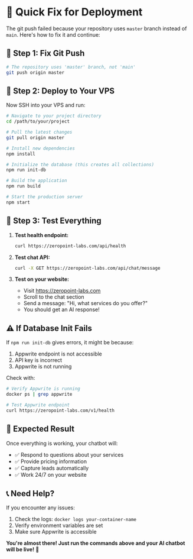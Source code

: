 # 🔧 Quick Fix for Deployment

The git push failed because your repository uses `master` branch instead of `main`. Here's how to fix it and continue:

## 🚀 Step 1: Fix Git Push

```bash
# The repository uses 'master' branch, not 'main'
git push origin master
```

## 🚀 Step 2: Deploy to Your VPS

Now SSH into your VPS and run:

```bash
# Navigate to your project directory
cd /path/to/your/project

# Pull the latest changes
git pull origin master

# Install new dependencies
npm install

# Initialize the database (this creates all collections)
npm run init-db

# Build the application
npm run build

# Start the production server
npm start
```

## 🧪 Step 3: Test Everything

1. **Test health endpoint:**
   ```bash
   curl https://zeropoint-labs.com/api/health
   ```

2. **Test chat API:**
   ```bash
   curl -X GET https://zeropoint-labs.com/api/chat/message
   ```

3. **Test on your website:**
   - Visit https://zeropoint-labs.com
   - Scroll to the chat section
   - Send a message: "Hi, what services do you offer?"
   - You should get an AI response!

## ⚠️ If Database Init Fails

If `npm run init-db` gives errors, it might be because:
1. Appwrite endpoint is not accessible
2. API key is incorrect
3. Appwrite is not running

Check with:
```bash
# Verify Appwrite is running
docker ps | grep appwrite

# Test Appwrite endpoint
curl https://zeropoint-labs.com/v1/health
```

## 🎉 Expected Result

Once everything is working, your chatbot will:
- ✅ Respond to questions about your services
- ✅ Provide pricing information
- ✅ Capture leads automatically
- ✅ Work 24/7 on your website

## 📞 Need Help?

If you encounter any issues:
1. Check the logs: `docker logs your-container-name`
2. Verify environment variables are set
3. Make sure Appwrite is accessible

**You're almost there! Just run the commands above and your AI chatbot will be live!** 🚀
